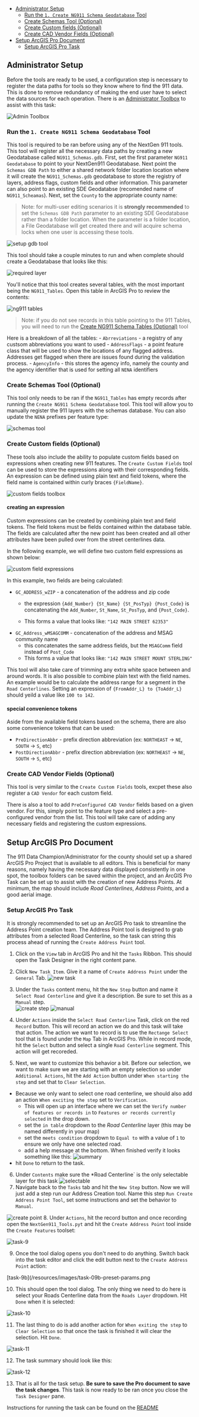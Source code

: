 -   [Administrator
    Setup](#administrator-setup)
    -   [Run the `1. Create NG911 Schema Geodatabase`
        Tool](#run-the-1.-create-ng911-schema-geodatabase-tool)
    -   [Create Schemas Tool
        (Optional)](#create-schemas-tool-optional)
    -   [Create Custom fields
        (Optional)](#create-custom-fields-optional)
    -   [Create CAD Vendor Fields
        (Optional)](#create-cad-vendor-fields-optional)
-   [Setup ArcGIS Pro
    Document](#setup-arcgis-pro-document)
    -   [Setup ArcGIS Pro
        Task](#setup-arcgis-pro-task)

## Administrator Setup

Before the tools are ready to be used, a configuration step is necessary
to register the data paths for tools so they know where to find the 911
data. This is done to remove redundancy of making the end user have to
select the data sources for each operation. There is an [Administrator
Toolbox](./Administrator/NG911_AdminTools.pyt) to assist with this task:

![Admin Toolbox](/resources/images/adminToolbox.png)

### Run the `1. Create NG911 Schema Geodatabase` Tool

This tool is required to be ran before using any of the NextGen 911
tools. This tool will register all the necessary data paths by creating
a new Geodatabase called `NG911_Schemas.gdb`. First, set the first
parameter `NG911 Geodatabase` to point to your NextGen911 Geodatabase.
Next point the `Schemas GDB Path` to either a shared network folder
location location where it will create the `NG911_Schemas.gdb`
geodatabase to store the registry of layers, address flags, custom
fields and other information. This parameter can also point to an
existing SDE Geodatabse (recomended name of `NG911_Scheamas`). Next, set
the `County` to the appropriate county name:

> Note: for multi-user editing scenarios it is **strongly recommended**
> to set the `Schemas GDB Path` parameter to an existing SDE Geodatabase
> rather than a folder location. When the parameter is a folder
> location, a File Geodatabase will get created there and will acquire
> schema locks when one user is accessing these tools.

![setup gdb tool](./resources/images/setup-gdb-tool.png)

This tool should take a couple minutes to run and when complete should
create a Geodatabase that looks like this:

![required layer](./resources/images/ng911-schemas-gdb.png)

You'll notice that this tool creates several tables, with the most
important being the `NG911_Tables`. Open this table in ArcGIS Pro to
review the contents:

![ng911 tables](/resources/images/ng911-tables.png)

> Note: if you do not see records in this table pointing to the 911
> Tables, you will need to run the [Create NG911 Schema Tables
> (Optional)]() tool

Here is a breakdown of all the tables: - `Abrreviations` - a registry of
any custsom abbreviations you want to used - `AddressFlags` - a point
feature class that will be used to show the locations of any flagged
address. Addresses get flagged when there are issues found during the
validation process. - `AgencyInfo` - this stores the agency info, namely
the county and the agency identifier that is used for setting all `NENA`
identifiers

### Create Schemas Tool (Optional)

This tool only needs to be ran if the `NG911_Tables` has empty records
after running the `Create NG911 Schema Geodatabase` tool. This tool will
allow you to manually register the 911 layers with the schemas database.
You can also update the `NENA` prefixes per feature type:

![schemas tool](/resources/images/create-schemas-tool.png)

### Create Custom fields (Optional)

These tools also include the ability to populate custom fields based on
expressions when creating new 911 features. The `Create Custom Fields`
tool can be used to store the expressions along with their corresponding
fields. An expression can be defined using plain text and field tokens,
where the field name is contained within curly braces `{FieldName}`.

![custom fields toolbox](/resources/images/custom-fields-toolbox.png)

#### creating an expression

Custom expressions can be created by combining plain text and field
tokens. The field tokens must be fields contained within the database
table. The fields are calculated after the new point has been created
and all other attributes have been pulled over from the street
centerlines data.

In the following example, we will define two custom field expressions as
shown below:

![custom field expressions](/resources/images/custom-fields-tool.png)

In this example, two fields are being calculated:

-   `GC_ADDRESS_wZIP` - a concatenation of the address and zip code
    -   the expression `{Add_Number} {St_Name} {St_PosTyp} {Post_Code}`
        is concatenating the `Add_Number`, `St_Name`, `St_PosTyp`, and
        `{Post_Code}`.

    -   This forms a value that looks like: `"142 MAIN STREET 62353"`
-   `GC_Address_wMSAGCOMM` - concatenation of the address and MSAG
    community name
    -   this concatenates the same address fields, but the `MSAGComm`
        field instead of `Post_Code`
    -   This forms a value that looks like:
        `"142 MAIN STREET MOUNT STERLING"`

This tool will also take care of trimming any extra white space between
and around words. It is also possible to combine plain text with the
field names. An example would be to calculate the address range for a
segment in the `Road Centerlines`. Setting an expression of
`{FromAddr_L} to {ToAddr_L}` should yeild a value like `100 to 142`.

#### special convenience tokens

Aside from the available field tokens based on the schema, there are
also some convenience tokens that can be used:

-   `PreDirectionAbbr` - prefix direction abbreviation (ex: `NORTHEAST`
    -\> `NE`, `SOUTH` -\> `S`, etc)
-   `PostDirectionAbbr` - prefix direction abbreviation (ex: `NORTHEAST`
    -\> `NE`, `SOUTH` -\> `S`, etc)

### Create CAD Vendor Fields (Optional)

This tool is very similar to the `Create Custom Fields` tools, excpet
these also register a `CAD Vendor` for each custom field.

There is also a tool to add `PreConfigured CAD Vendor` fields based on a
given vendor. For this, simply point to the feature type and select a
pre-configured vendor from the list. This tool will take care of adding
any necessary fields and registering the custom expressions.

## Setup ArcGIS Pro Document

The 911 Data Champion/Administrator for the county should set up a
shared ArcGIS Pro Project that is available to all editors. This is
beneficial for many reasons, namely having the necessary data displayed
consistently in one spot, the toolbox folders can be saved within the
project, and an ArcGIS Pro Task can be set up to assist with the
creation of new Address Points. At minimum, the map should include *Road
Centerlines*, *Address Points*, and a good aerial image.

### Setup ArcGIS Pro Task

It is strongly recommended to set up an ArcGIS Pro task to streamline
the Address Point creation team. The Address Point tool is designed to
grab attributes from a selected Road Centerline, so the task can string
this process ahead of running the `Create Address Point` tool.

1.  Click on the `View` tab in ArcGIS Pro and hit the `Tasks` Ribbon.
    This should open the Task Designer in the right content pane.

2.  Click `New Task Item`. Give it a name of `Create Address Point`
    under the `General` Tab. ![new
    task](/resources/images/task-01-create-task.png)

3.  Under the `Tasks` content menu, hit the `New Step` button and name
    it `Select Road Centerline` and give it a description. Be sure to
    set this as a `Manual` step.\
    ![create step](/resources/images/task-02-create-step.png)
    ![manual](/resources/images/task-03-select-task.png)

4.  Under `Actions` inside the `Select Road Centerline` Task, click on
    the red `Record` button. This will record an action we do and this
    task will take that action. The action we want to record is to use
    the `Rectange Select` tool that is found under the `Map` Tab in
    ArcGIS Pro. While in record mode, hit the `Select` button and select
    a single `Road Centerline` segment. This action will get recoreded.

5.  Next, we want to customize this behavior a bit. Before our
    selection, we want to make sure we are starting with an empty
    selection so under `Additional Actions`, hit the `Add Action` button
    under `When starting the step` and set that to `Clear Selection`.

-   Because we only want to select one road centerline, we should also
    add an action `When exciting the step` set to `Verification`.
    -   This will open up an interface where we can set the
        `Verify number of features or records in` to
        `Features or records currently selected` in the drop down.
    -   set the `in table` dropdown to the *Road Centerline* layer (this
        may be named differently in your map)
    -   set the `meets condition` dropdown to `Equal to` with a value of
        `1` to ensure we only have one selected road.
    -   add a help message at the bottom. When finished verify it looks
        something like this:
        ![summary](/resources/images/task-06-select-summary.png)
-   hit `Done` to return to the task.

6.  Under `Contents` make sure the \*Road Centerline\` is the only
    selectable layer for this task
    ![selectable](/resources/images/task-07-selectable-layers.png)
7.  Navigate back to the `Tasks` tab and hit the `New Step` button. Now
    we will just add a step run our Address Creation tool. Name this
    step `Run Create Address Point Tool`, set some instructions and set
    the behavior to `Manual`.

![create point](/resources/images/task-08-create-address.png) 8. Under
`Actions`, hit the record button and once recording open the
`NextGen911_Tools.pyt` and hit the `Create Address Point` tool inside
the `Create Features` toolset:

![task-9](/resources/images/task-09-choose-tool.png)

9.  Once the tool dialog opens you don't need to do anything. Switch
    back into the task editor and click the edit button next to the
    `Create Address Point` action:

\[task-9b\](/resources/images/task-09b-preset-params.png

10. This should open the tool dialog. The only thing we need to do here
    is select your Roads Centerline data from the `Roads Layer`
    dropdown. Hit `Done` when it is selected:

![task-10](/resources/images/task-10-select-layer-dropdown.png)

11. The last thing to do is add another action for
    `When exiting the step` to `Clear Selection` so that once the task
    is finished it will clear the selection. Hit `Done`.

![task-11](/resources/images/task-11-clear-selection.png)

12. The task summary should look like this:

![task-12](/resources/images/task-12-summary.png)

13. That is all for the task setup. **Be sure to save the Pro document
    to save the task changes**. This task is now ready to be ran once
    you close the `Task Designer` pane.

Instructions for running the task can be found on the [README](./README.md#running-the-create-address-point-arcgis-pro-task)
